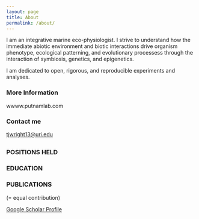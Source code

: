 ```yaml
---
layout: page
title: About
permalink: /about/
---
```


I am an integrative marine eco-physiologist. I strive to understand how the immediate abiotic environment and biotic interactions drive organism phenotype,  ecological patterning, and evolutionary processess through the interaction of symbiosis, genetics, and epigenetics. 

I am dedicated to open, rigorous, and reproducible experiments and analyses.

### More Information

wwww.putnamlab.com

### Contact me

[tjwright13@uri.edu](mailto:tjwright13@uri.edu)


## <center>


### POSITIONS HELD




### EDUCATION




### PUBLICATIONS 

(= equal contribution)

[Google Scholar Profile](https://scholar.google.com/citations?user=r8AKf2UAAAAJ&hl=en)


